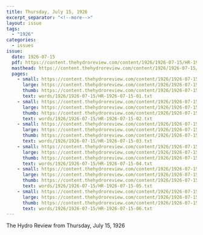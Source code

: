 ```yaml
---
title: Thursday, July 15, 1926
excerpt_separator: "<!--more-->"
layout: issue
tags:
  - "1926"
categories:
  - issues
issue:
  date: 1926-07-15
  pdf: https://content.thehydroreview.com/content/1926/1926-07-15/HR-1926-07-15.pdf
  masthead: https://content.thehydroreview.com/content/1926/1926-07-15/masthead/HR-1926-07-15.jpg
  pages:
    - small: https://content.thehydroreview.com/content/1926/1926-07-15/small/HR-1926-07-15-01.jpg
      large: https://content.thehydroreview.com/content/1926/1926-07-15/large/HR-1926-07-15-01.jpg
      thumb: https://content.thehydroreview.com/content/1926/1926-07-15/thumbnails/HR-1926-07-15-01.jpg
      text: words/1926/1926-07-15/HR-1926-07-15-01.txt
    - small: https://content.thehydroreview.com/content/1926/1926-07-15/small/HR-1926-07-15-02.jpg
      large: https://content.thehydroreview.com/content/1926/1926-07-15/large/HR-1926-07-15-02.jpg
      thumb: https://content.thehydroreview.com/content/1926/1926-07-15/thumbnails/HR-1926-07-15-02.jpg
      text: words/1926/1926-07-15/HR-1926-07-15-02.txt
    - small: https://content.thehydroreview.com/content/1926/1926-07-15/small/HR-1926-07-15-03.jpg
      large: https://content.thehydroreview.com/content/1926/1926-07-15/large/HR-1926-07-15-03.jpg
      thumb: https://content.thehydroreview.com/content/1926/1926-07-15/thumbnails/HR-1926-07-15-03.jpg
      text: words/1926/1926-07-15/HR-1926-07-15-03.txt
    - small: https://content.thehydroreview.com/content/1926/1926-07-15/small/HR-1926-07-15-04.jpg
      large: https://content.thehydroreview.com/content/1926/1926-07-15/large/HR-1926-07-15-04.jpg
      thumb: https://content.thehydroreview.com/content/1926/1926-07-15/thumbnails/HR-1926-07-15-04.jpg
      text: words/1926/1926-07-15/HR-1926-07-15-04.txt
    - small: https://content.thehydroreview.com/content/1926/1926-07-15/small/HR-1926-07-15-05.jpg
      large: https://content.thehydroreview.com/content/1926/1926-07-15/large/HR-1926-07-15-05.jpg
      thumb: https://content.thehydroreview.com/content/1926/1926-07-15/thumbnails/HR-1926-07-15-05.jpg
      text: words/1926/1926-07-15/HR-1926-07-15-05.txt
    - small: https://content.thehydroreview.com/content/1926/1926-07-15/small/HR-1926-07-15-06.jpg
      large: https://content.thehydroreview.com/content/1926/1926-07-15/large/HR-1926-07-15-06.jpg
      thumb: https://content.thehydroreview.com/content/1926/1926-07-15/thumbnails/HR-1926-07-15-06.jpg
      text: words/1926/1926-07-15/HR-1926-07-15-06.txt
---
```


The Hydro Review from Thursday, July 15, 1926

<!--more-->

